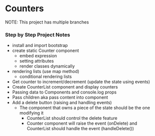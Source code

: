 # Counters

NOTE: This project has multiple branches

### Step by Step Project Notes

- install and import bootstrap
- create static Counter component
  - embed expression
  - setting attributes
  - render classes dynamically
- rendering lists (use map method)
  - conditional rendering lists
- Get counter to increment/decrement (update the state using events)
- Create CounterList component and display counters
- Passing data to Components and console.log props
- Pass children aka pass content into component
- Add a delete button (raising and handling events)
  - The component that owns a piece of the state should be the one modifying it
    - CounterList should control the delete feature
    - Counter component will raise the event (onDelete) and CounterList should handle the event (handleDelete())
